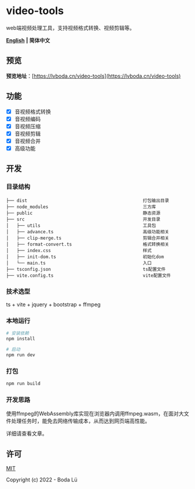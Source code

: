 # video-tools
web端视频处理工具，支持视频格式转换、视频剪辑等。

[**English**](./README.md) **|** **简体中文**

## 预览
**预览地址**：[https://lvboda.cn/video-tools](https://lvboda.cn/video-tools)

## 功能
- [x] 音视频格式转换
- [x] 音视频编码
- [x] 音视频压缩
- [x] 音视频剪辑
- [x] 音视频合并
- [x] 高级功能

## 开发
### 目录结构
```
├── dist                                            打包输出目录
├── node_modules                                    三方库
├── public                                          静态资源
├── src                                             开发目录
│   ├── utils                                       工具包
│   ├── advance.ts                                  高级功能相关
│   ├── clip-merge.ts                               剪辑合并相关
│   ├── format-convert.ts                           格式转换相关
│   ├── index.css                                   样式
│   ├── init-dom.ts                                 初始化dom
│   └── main.ts                                     入口
├── tsconfig.json                                   ts配置文件
├── vite.config.ts                                  vite配置文件
```

### 技术选型
ts + vite + jquery + bootstrap + ffmpeg

### 本地运行
``` bash
# 安装依赖
npm install

# 启动
npm run dev
```

### 打包
``` bash
npm run build
```

### 开发思路
使用ffmpeg的WebAssembly库实现在浏览器内调用ffmpeg.wasm，在面对大文件处理任务时，能免去网络传输成本，从而达到网页端高性能。

详细请查看文章。

## 许可

[MIT](./LICENSE)

Copyright (c) 2022 - Boda Lü